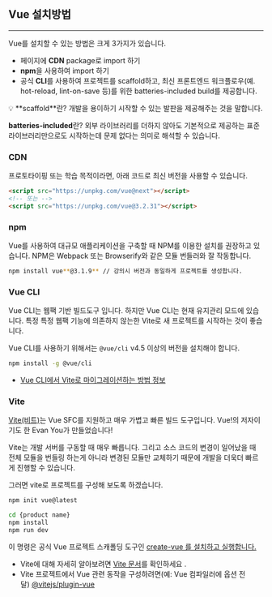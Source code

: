 ## Vue 설치방법

---

Vue를 설치할 수 있는 방법은 크게 3가지가 있습니다. 

- 페이지에 **CDN** package로 import 하기
- **npm**을 사용하여 import 하기
- 공식 **CLI**를 사용하여 프로젝트를 scaffold하고, 최신 프론트엔드 워크플로우(예. hot-reload, lint-on-save 등)를 위한 batteries-included build를 제공합니다.

<aside>
💡 **scaffold**란? 개발을 용이하기 시작할 수 있는 발판을 제공해주는 것을 말합니다.

**batteries-included**란? 외부 라이브러리를 더하지 않아도 기본적으로 제공하는 표준 라이브러리만으로도 시작하는데 문제 없다는 의미로 해석할 수 있습니다.

</aside>

### CDN

프로토타이핑 또는 학습 목적이라면, 아래 코드로 최신 버전을 사용할 수 있습니다.

```html
<script src="https://unpkg.com/vue@next"></script>
<!-- 또는 -->
<script src="https://unpkg.com/vue@3.2.31"></script>
```

### npm

Vue를 사용하여 대규모 애플리케이션을 구축할 때 NPM를 이용한 설치를 권장하고 있습니다. NPM은 Webpack 또는 Browserify와 같은 모듈 번들러와 잘 작동합니다.

```bash
npm install vue**@3.1.9** // 강의시 버전과 동일하게 프로젝트를 생성합니다.
```

### Vue CLI

Vue CLI는 웹팩 기반 빌드도구 입니다. 하지만 Vue CLI는 현재 유지관리 모드에 있습니다. 특정 특정 웹팩 기능에 의존하지 않는한 Vite로 새 프로젝트를 시작하는 것이 좋습니다.

Vue CLI를 사용하기 위해서는 `@vue/cli` v4.5 이상의 버전을 설치해야 합니다.

```bash
npm install -g @vue/cli
```

- [Vue CLI에서 Vite로 마이그레이션하는 방법 정보](https://vuejs.org/guide/scaling-up/tooling.html#project-scaffolding)

### Vite

[Vite(비트)](https://github.com/vitejs/vite)는 Vue SFC를 지원하고 매우 가볍고 빠른 빌드 도구입니다. Vue!의 저자이기도 한 Evan You가 만들었습니다!

Vite는 개발 서버를 구동할 때 매우 빠릅니다. 그리고 소스 코드의 변경이 일어났을 때 전체 모듈을 번들링 하는게 아니라 변경된 모듈만 교체하기 때문에 개발을 더욱더 빠르게 진행할 수 있습니다.

그러면 vite로 프로젝트를 구성해 보도록 하겠습니다.

```bash
npm init vue@latest
```

```bash
cd {product name}
npm install
npm run dev
```

이 명령은 공식 Vue 프로젝트 스캐폴딩 도구인 [create-vue 를 설치하고 실행합니다.](https://github.com/vuejs/create-vue)

- Vite에 대해 자세히 알아보려면 [Vite 문서](https://vitejs.dev/)를 확인하세요 .
- Vite 프로젝트에서 Vue 관련 동작을 구성하려면(예: Vue 컴파일러에 옵션 전달) [@vitejs/plugin-vue](https://github.com/vitejs/vite/tree/main/packages/plugin-vue#readme)